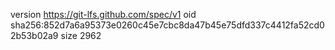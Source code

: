 version https://git-lfs.github.com/spec/v1
oid sha256:852d7a6a95373e0260c45e7cbc8da47b45e75dfd337c4412fa52cd02b53b02a9
size 2962
